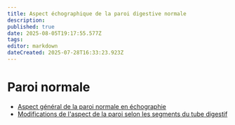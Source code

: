 ```yaml
---
title: Aspect échographique de la paroi digestive normale
description: 
published: true
date: 2025-08-05T19:17:55.577Z
tags: 
editor: markdown
dateCreated: 2025-07-28T16:33:23.923Z
---
```


# Paroi normale

- [Aspect général de la paroi normale en échographie](/bases/paroi_normale/general2)
- [Modifications de l'aspect de la paroi selon les segments du tube digestif](/bases/paroi_normale/variation_siege)
